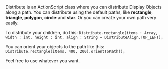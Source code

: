 Distribute is an ActionScript class where you can distribute Display Objects along a path.
You can distribute using the default paths, like **rectangle**, **triangle**, **polygon**, **circle** and **star**.
Or you can create your own path very easily.

To distribute your children, do this:
`Distribute.rectangle(items : Array, width : int, height : int, align : String = DistributeAlign.TOP_LEFT);`

You can orient your objects to the path like this:
`Distribute.rectangle(items, 400, 200).orientToPath();`

Feel free to use whatever you want.